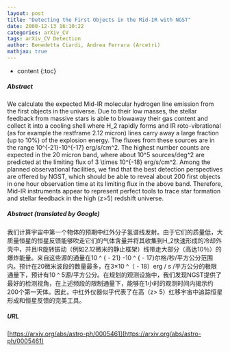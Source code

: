 ```yaml
---
layout: post
title: "Detecting the First Objects in the Mid-IR with NGST"
date: 2000-12-13 16:10:22
categories: arXiv_CV
tags: arXiv_CV Detection
author: Benedetta Ciardi, Andrea Ferrara (Arcetri)
mathjax: true
---
```


* content
{:toc}

##### Abstract
We calculate the expected Mid-IR molecular hydrogen line emission from the first objects in the universe. Due to their low masses, the stellar feedback from massive stars is able to blowaway their gas content and collect it into a cooling shell where H_2 rapidly forms and IR roto-vibrational (as for example the restframe 2.12 micron) lines carry away a large fraction (up to 10%) of the explosion energy. The fluxes from these sources are in the range 10^{-21}-10^{-17} erg/s/cm^2. The highest number counts are expected in the 20 micron band, where about 10^5 sources/deg^2 are predicted at the limiting flux of 3 \times 10^{-18} erg/s/cm^2. Among the planned observational facilities, we find that the best detection perspectives are offered by NGST, which should be able to reveal about 200 first objects in one hour observation time at its limiting flux in the above band. Therefore, Mid-IR instruments appear to represent perfect tools to trace star formation and stellar feedback in the high (z>5) redshift universe.

##### Abstract (translated by Google)
我们计算宇宙中第一个物体的预期中红外分子氢谱线发射。由于它们的质量低，大质量恒星的恒星反馈能够吹走它们的气体含量并将其收集到H_2快速形成的冷却外壳中，并且IR旋转振动（例如2.12微米的静止框架）线带走大部分（高达10％）的爆炸能量。来自这些源的通量在10 ^ { -  21} -10 ^ { -  17}尔格/秒/平方公分范围内。预计在20微米波段的数量最多，在3×10 ^（ -  18）erg / s /平方公分的极限通量下，预计有10 ^ 5源/平方公分。在规划的观测设施中，我们发现NGST提供了最好的检测视角，在上述频段的限制通量下，能够在1小时的观测时间内揭示约200个第一天体。因此，中红外仪器似乎代表了在高（z> 5）红移宇宙中追踪恒星形成和恒星反馈的完美工具。

##### URL
[https://arxiv.org/abs/astro-ph/0005461](https://arxiv.org/abs/astro-ph/0005461)

